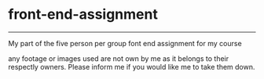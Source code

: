 # front-end-assignment
--------------------------------------------------------------------------
My part of the five person per group font end assignment for my course

any footage or images used are not own by me as it belongs to their respectly owners. Please inform me if you would like me to take them down.
